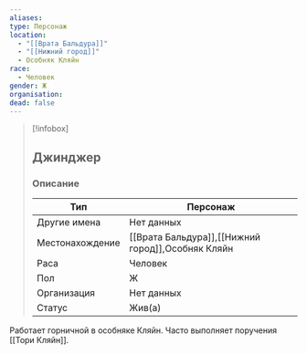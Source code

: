 ```yaml
---
aliases: 
type: Персонаж
location:
  - "[[Врата Бальдура]]"
  - "[[Нижний город]]"
  - Особняк Кляйн
race:
  - Человек
gender: Ж
organisation: 
dead: false
---
```

 
> [!infobox]
> 
> ## Джинджер
> 
> ### Описание
> 
> | Тип | Персонаж |
> | --- | --- |
> | Другие имена| Нет данных |
> | Местонахождение | [[Врата Бальдура]],[[Нижний город]],Особняк Кляйн |
> | Раса | Человек |
> | Пол | Ж |
> | Организация | Нет данных |
> | Статус | Жив(а) |

Работает горничной в особняке Кляйн. Часто выполняет поручения [[Тори Кляйн]].